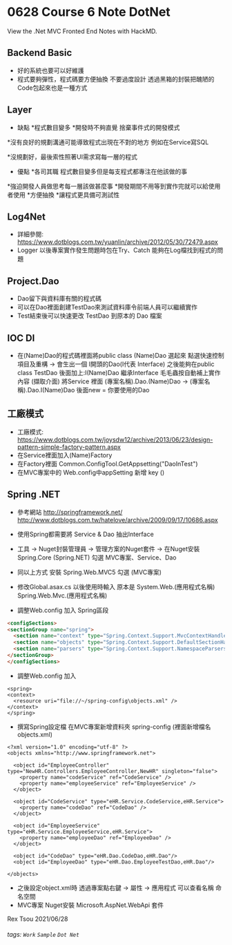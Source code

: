# 0628 Course 6 Note DotNet

View the .Net MVC Fronted End Notes with HackMD.

Backend Basic
---

- 好的系統也要可以好維護
- 程式要夠彈性，程式碼要方便抽換
不要過度設計
透過黑箱的封裝把醜陋的Code包起來也是一種方式

Layer
---

- 缺點
*程式數目變多
*開發時不夠直覺
捨棄事件式的開發模式

*沒有良好的規劃溝通可能導致程式出現在不對的地方
例如在Service寫SQL

*沒規劃好，最後索性照著UI需求寫每一層的程式

- 優點
*各司其職
程式數目變多但是每支程式都專注在他該做的事

*強迫開發人員做思考每一層該做甚麼事
*開發期間不用等到實作完就可以給使用者使用
*方便抽換
*讓程式更具備可測試性

Log4Net
---

- 詳細參閱:
https://www.dotblogs.com.tw/yuanlin/archive/2012/05/30/72479.aspx
- Logger
以後專案實作發生問題時包在Try、Catch 能夠在Log檔找到程式的問題

Project.Dao
---

- Dao留下與資料庫有關的程式碼
- 可以在Dao裡面創建TestDao來測試資料庫令前端人員可以繼續實作
- Test結束後可以快速更改 TestDao 到原本的 Dao 檔案

IOC DI
---

- 在(Name)Dao的程式碼裡面將public class (Name)Dao 選起來
點選快速控制項目及重構 -> 會生出一個 I開頭的Dao(I代表 Interface)
之後能夠在public class TestDao 後面加上:I(Name)Dao 繼承Interface
毛毛蟲按自動補上實作內容 (擷取介面)
將Service 裡面 (專案名稱).Dao.(Name)Dao -> (專案名稱).Dao.I(Name)Dao 後面new = 你要使用的Dao 

工廠模式
---
- 工廠模式:
https://www.dotblogs.com.tw/joysdw12/archive/2013/06/23/design-pattern-simple-factory-pattern.aspx
- 在Service裡面加入(Name)Factory
- 在Factory裡面
Common.ConfigTool.GetAppsetting("DaoInTest")
- 在MVC專案中的 Web.config中appSetting 新增 key
(<add key="DaoInTest" value="Y" />)

Spring .NET
---
- 參考網站
http://springframework.net/
http://www.dotblogs.com.tw/hatelove/archive/2009/09/17/10686.aspx

- 使用Spring都需要將 Service & Dao 抽出Interface
- 工具 -> Nuget封裝管理員 -> 管理方案的Nuget套件 -> 在Nuget安裝 Spring.Core (Spring.NET) 勾選 MVC專案、Service、Dao
- 同以上方式 安裝 Spring.Web.MVC5 勾選 (MVC專案)
- 修改Global.asax.cs 以後使用時輸入 原本是 System.Web.(應用程式名稱) Spring.Web.Mvc.(應用程式名稱)
- 調整Web.config 加入 Spring區段

```html
<configSections>
<sectionGroup name="spring">
  <section name="context" type="Spring.Context.Support.MvcContextHandler, Spring.Web.Mvc5" />
  <section name="objects" type="Spring.Context.Support.DefaultSectionHandler, Spring.Core" />
  <section name="parsers" type="Spring.Context.Support.NamespaceParsersSectionHandler, Spring.Core" />
</sectionGroup>
</configSections>
```
  
- 調整Web.config 加入

```
<spring>
<context>
  <resource uri="file://~/spring-config\objects.xml" />
</context>
</spring>
```
  
- 撰寫Spring設定檔 在MVC專案新增資料夾 spring-config (裡面新增檔名objects.xml)

```
<?xml version="1.0" encoding="utf-8" ?>
<objects xmlns="http://www.springframework.net">

  <object id="EmployeeController"  type="NewHR.Controllers.EmployeeController,NewHR" singleton="false">
    <property name="codeService" ref="CodeService" />
    <property name="employeeService" ref="EmployeeService" />
  </object>

  <object id="CodeService" type="eHR.Service.CodeService,eHR.Service">
    <property name="codeDao" ref="CodeDao" />
  </object>

  <object id="EmployeeService" type="eHR.Service.EmployeeService,eHR.Service">
    <property name="employeeDao" ref="EmployeeDao" />
  </object>  
  
  <object id="CodeDao" type="eHR.Dao.CodeDao,eHR.Dao"/>
  <object id="EmployeeDao" type="eHR.Dao.EmployeeTestDao,eHR.Dao"/>

</objects>
```

- 之後設定object.xml時 透過專案點右鍵 -> 屬性 -> 應用程式 可以查看名稱 命名空間
- MVC專案 Nuget安裝 Microsoft.AspNet.WebApi 套件








Rex Tsou 2021/06/28

###### tags: `Work` `Sample` `Dot Net`
